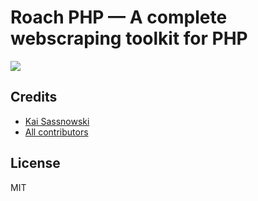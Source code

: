 # Roach PHP — A complete webscraping toolkit for PHP

![](https://shepherd.dev/github/roach-php/roach/coverage.svg)

## Credits

- [Kai Sassnowski](https://github.com/ksassnowski)
- [All contributors](https://github.com/roach-php/roach/contributors)

## License

MIT
